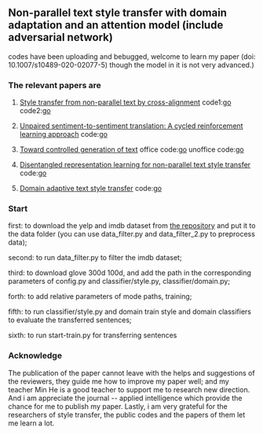 ## Non-parallel text style transfer with domain adaptation and an attention model (include adversarial network)
codes have been uploading and bebugged, welcome to learn my paper (doi: 10.1007/s10489-020-02077-5) though the model in it is not very advanced.)
### The relevant papers are 
   1.  [Style transfer from non-parallel text by cross-alignment](https://arxiv.org/pdf/1705.09655.pdf) 
   code1:[go](https://github.com/shentianxiao/language-style-transfer) code2:[go](https://github.com/cookielee77/DAST/tree/master/network)

   2.  [Unpaired sentiment-to-sentiment translation: A cycled reinforcement learning approach](https://arxiv.org/pdf/1805.05181.pdf) 
   code:[go](https://github.com/lancopku/unpaired-sentiment-translation)
                        
   3.  [Toward controlled generation of text](https://arxiv.org/pdf/1703.00955.pdf) office code:[go](https://github.com/asyml/texar/tree/master/examples/text_style_transfer) 
   unoffice code:[go](https://github.com/cookielee77/DAST/tree/master/network)
                 
   4.  [Disentangled representation learning for non-parallel text style transfer](https://www.aclweb.org/anthology/P19-1041.pdf) 
   code:[go](https://github.com/vineetjohn/linguistic-style-transfer)

   5.  [Domain adaptive text style transfer](https://arxiv.org/pdf/1908.09395.pdf)
   code:[go](https://github.com/cookielee77/DAST/tree/master/network)
   
### Start
first: to download the yelp and imdb dataset from [the repository](https://github.com/cookielee77/DAST/tree/master/network) and put it to the data folder (you can use data_filter.py and data_filter_2.py to preprocess data);

second: to run data_filter.py to filter the imdb dataset;

third: to download glove 300d 100d, and add the path in the corresponding parameters of config.py and classifier/style.py, classifier/domain.py;

forth: to add relative parameters of mode paths, training;

fifth: to run classifier/style.py and domain train  style and domain classifiers to evaluate the transferred sentences;

sixth: to run start-train.py for transferring sentences
       
### Acknowledge
The publication of the paper cannot leave with the helps and suggestions of the reviewers, they guide me how to improve my paper well; and my teacher Min He is a good teacher to support me to research new direction. And i am appreciate the journal -- applied intelligence which provide the chance for me to publish my paper. Lastly, i am very grateful for the researchers of style transfer, the public codes and the papers of them let me learn a lot.

